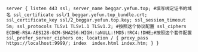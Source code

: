 ``
server {
        listen 443 ssl;
        server_name beggar.yefun.top; #填写绑定证书的域名
        ssl_certificate ssl/1_beggar.yefun.top_bundle.crt;
        ssl_certificate_key ssl/2_beggar.yefun.top.key;
        ssl_session_timeout 5m;
        ssl_protocols TLSv1 TLSv1.1 TLSv1.2; #按照这个协议配置
        ssl_ciphers ECDHE-RSA-AES128-GCM-SHA256:HIGH:!aNULL:!MD5:!RC4:!DHE;#按照这个套件配置
        ssl_prefer_server_ciphers on;
        location / {
            proxy_pass https://localhost:9999/;
            index  index.html index.htm;
        }
}
``